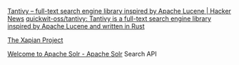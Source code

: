 
[Tantivy – full-text search engine library inspired by Apache Lucene | Hacker News](https://news.ycombinator.com/item?id=40492834)
[quickwit-oss/tantivy: Tantivy is a full-text search engine library inspired by Apache Lucene and written in Rust](https://github.com/quickwit-oss/tantivy)

[The Xapian Project](https://xapian.org)

[Welcome to Apache Solr - Apache Solr](https://solr.apache.org)
Search API
